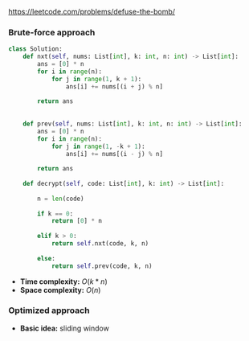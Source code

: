 https://leetcode.com/problems/defuse-the-bomb/

### Brute-force approach

```python
class Solution:
    def nxt(self, nums: List[int], k: int, n: int) -> List[int]:
        ans = [0] * n
        for i in range(n):
            for j in range(1, k + 1):
                ans[i] += nums[(i + j) % n]
                
        return ans
                
    
    def prev(self, nums: List[int], k: int, n: int) -> List[int]:
        ans = [0] * n
        for i in range(n):
            for j in range(1, -k + 1):
                ans[i] += nums[(i - j) % n]
                
        return ans
    
    def decrypt(self, code: List[int], k: int) -> List[int]:
        
        n = len(code)
        
        if k == 0:
            return [0] * n
        
        elif k > 0:
            return self.nxt(code, k, n)
        
        else:
            return self.prev(code, k, n)
```

- **Time complexity:** $O(k*n)$
- **Space complexity:** $O(n)$

### Optimized approach

- **Basic idea:** sliding window